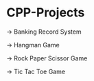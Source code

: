 # CPP-Projects

-> Banking Record System

-> Hangman Game

-> Rock Paper Scissor Game

-> Tic Tac Toe Game

